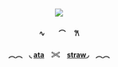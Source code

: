 ##### <p align="center"> ![](https://media.tenor.com/dKWwfQgs9KoAAAAj/enstars.gif)
####  <p align="center">∿　　⌒　      𐙚
####  <p align="center">︵︵ ⠀◟ [ata](https://valkyrie.atabook.org)　𓏵　[straw](https://maleguro.straw.page)◞ ⠀︵︵
####  <p align="center">
####  <p align="center">
